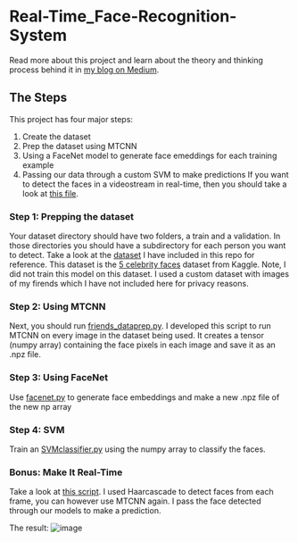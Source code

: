 # Real-Time_Face-Recognition-System
Read more about this project and learn about the theory and thinking process behind it in [my blog on Medium](https://medium.com/@alisyedraza99/heres-how-i-developed-a-real-time-face-recognition-system-96231eb634d4).
## The Steps
This project has four major steps:
1. Create the dataset
2. Prep the dataset using MTCNN
3. Using a FaceNet model to generate face emeddings for each training example
4. Passing our data through a custom SVM to make predictions
If you want to detect the faces in a videostream in real-time, then you should take a look at [this file](https://github.com/alisyedraza99/Real-Time_Face-Recognition-System/edit/master/src/real_time_face_rec.py).
 
 ### Step 1: Prepping the dataset
 Your dataset directory should have two folders, a train and a validation. In those directories you should have
 a subdirectory for each person you want to detect. Take a look at the [dataset]() I have included in this repo for
 reference. This dataset is the [5 celebrity faces](https://www.kaggle.com/dansbecker/5-celebrity-faces-dataset) dataset from Kaggle. Note, I did not train this model on this dataset.
 I used a custom dataset with images of my firends which I have not included here for privacy reasons. 
 
 ### Step 2: Using MTCNN
 Next, you should run [friends_dataprep.py](https://github.com/alisyedraza99/Real-Time_Face-Recognition-System/edit/master/src/friends_dataprep.py). I developed this script to run MTCNN on every image in the dataset being used. It 
 creates a tensor (numpy array) containing the face pixels in each image and save it as an .npz file.
 
 ### Step 3: Using FaceNet
 Use [facenet.py](https://github.com/alisyedraza99/Real-Time_Face-Recognition-System/edit/master/src/facenet.py) to generate face embeddings and make a new .npz file of the new np array
 
 ### Step 4: SVM
 Train an [SVMclassifier.py](https://github.com/alisyedraza99/Real-Time_Face-Recognition-System/edit/master/src/SVMclassifier.py) using the
 numpy array to classify the faces.
 
 ### Bonus: Make It Real-Time
 Take a look at [this script](https://github.com/alisyedraza99/Real-Time_Face-Recognition-System/edit/master/src/real_time_face_rec.py). I 
 used Haarcascade to detect faces from each frame, you can however use MTCNN again. I pass the face detected through our models to make a 
 prediction.
 
 The result:
 ![image](https://github.com/alisyedraza99/Real-Time_Face-Recognition-System/edit/master/CAPTURE.png)
